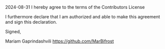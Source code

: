 2024-08-31
I hereby agree to the terms of the Contributors License

I furthermore declare that I am authorized and able to make this
agreement and sign this declaration.

Signed,

Mariam Gaprindashvili
https://github.com/MarBifrost
